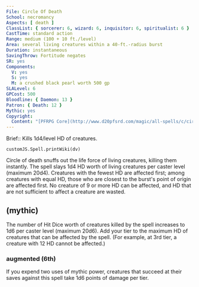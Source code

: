 ```yaml
---
File: Circle Of Death
School: necromancy
Aspects: [ death ]
ClassList: { sorcerer: 6, wizard: 6, inquisitor: 6, spiritualist: 6 }
CastTime: standard action
Range: medium (100 + 10 ft./level)
Area: several living creatures within a 40-ft.-radius burst
Duration: instantaneous
SavingThrow: Fortitude negates
SR: yes
Components:
  V: yes
  S: yes
  M: a crushed black pearl worth 500 gp
SLALevel: 6
GPCost: 500
Bloodline: { Daemon: 13 }
Patron: { Death: 12 }
Mythic: yes
Copyright:
  Content: "[PFRPG Core](http://www.d20pfsrd.com/magic/all-spells/c/circle-of-death)"
---
```

Brief:: Kills 1d4/level HD of creatures.

```dataviewjs
customJS.Spell.printWiki(dv)
```

Circle of death snuffs out the life force of living creatures, killing them instantly. The spell slays 1d4 HD worth of living creatures per caster level (maximum 20d4). Creatures with the fewest HD are affected first; among creatures with equal HD, those who are closest to the burst's point of origin are affected first. No creature of 9 or more HD can be affected, and HD that are not sufficient to affect a creature are wasted.


## (mythic)

The number of Hit Dice worth of creatures killed by the spell increases to 1d6 per caster level (maximum 20d6). Add your tier to the maximum HD of creatures that can be affected by the spell. (For example, at 3rd tier, a creature with 12 HD cannot be affected.)


### augmented (6th)

If you expend two uses of mythic power, creatures that succeed at their saves against this spell take 1d6 points of damage per tier.
